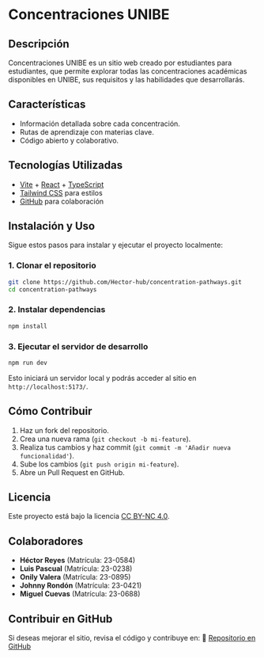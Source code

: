 # Concentraciones UNIBE

## Descripción

Concentraciones UNIBE es un sitio web creado por estudiantes para estudiantes, que permite explorar todas las concentraciones académicas disponibles en UNIBE, sus requisitos y las habilidades que desarrollarás.

## Características

- Información detallada sobre cada concentración.
- Rutas de aprendizaje con materias clave.
- Código abierto y colaborativo.

## Tecnologías Utilizadas

- [Vite](https://vitejs.dev/) + [React](https://react.dev/) + [TypeScript](https://www.typescriptlang.org/)
- [Tailwind CSS](https://tailwindcss.com/) para estilos
- [GitHub](https://github.com/Hector-hub/concentration-pathways.git) para colaboración

## Instalación y Uso

Sigue estos pasos para instalar y ejecutar el proyecto localmente:

### 1. Clonar el repositorio

```bash
git clone https://github.com/Hector-hub/concentration-pathways.git
cd concentration-pathways
```

### 2. Instalar dependencias

```bash
npm install
```

### 3. Ejecutar el servidor de desarrollo

```bash
npm run dev
```

Esto iniciará un servidor local y podrás acceder al sitio en `http://localhost:5173/`.

## Cómo Contribuir

1. Haz un fork del repositorio.
2. Crea una nueva rama (`git checkout -b mi-feature`).
3. Realiza tus cambios y haz commit (`git commit -m 'Añadir nueva funcionalidad'`).
4. Sube los cambios (`git push origin mi-feature`).
5. Abre un Pull Request en GitHub.

## Licencia

Este proyecto está bajo la licencia [CC BY-NC 4.0](https://creativecommons.org/licenses/by-nc/4.0/).

## Colaboradores

- **Héctor Reyes** (Matrícula: 23-0584)
- **Luis Pascual** (Matrícula: 23-0238)
- **Onily Valera** (Matrícula: 23-0895)
- **Johnny Rondón** (Matrícula: 23-0421)
- **Miguel Cuevas** (Matrícula: 23-0688)

## Contribuir en GitHub

Si deseas mejorar el sitio, revisa el código y contribuye en:
🔗 [Repositorio en GitHub](https://github.com/Hector-hub/concentration-pathways.git)
